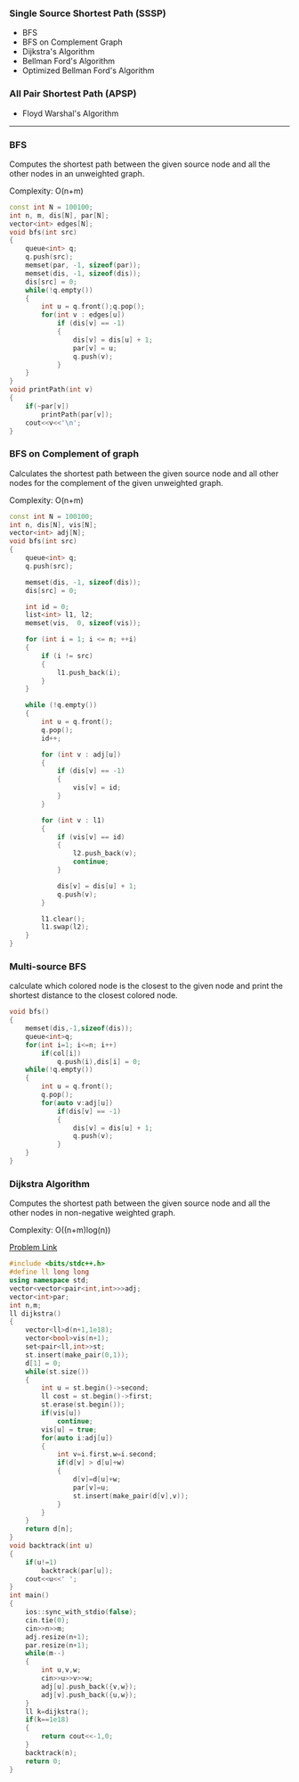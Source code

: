 ### Single Source Shortest Path (SSSP)

- BFS
- BFS on Complement Graph
- Dijkstra's Algorithm
- Bellman Ford's Algorithm
- Optimized Bellman Ford's Algorithm

### All Pair Shortest Path (APSP)

- Floyd Warshal's Algorithm

----------------------------------------------------------------------------------------------------------------------------------------------

### BFS

Computes the shortest path between the given source node and all the other nodes in an unweighted graph.
 
Complexity: O(n+m)
```cpp
const int N = 100100;
int n, m, dis[N], par[N];             
vector<int> edges[N];   
void bfs(int src) 
{
    queue<int> q;
    q.push(src);
    memset(par, -1, sizeof(par));
    memset(dis, -1, sizeof(dis));
    dis[src] = 0;
    while(!q.empty()) 
    {
        int u = q.front();q.pop();
        for(int v : edges[u]) 
            if (dis[v] == -1)
            {
                dis[v] = dis[u] + 1;
                par[v] = u;
                q.push(v);
            }
    }
}
void printPath(int v)
{
    if(~par[v]) 
        printPath(par[v]);
    cout<<v<<'\n';
}
```

### BFS on Complement of graph

Calculates the shortest path between the given source node and all other nodes for the complement of the given unweighted graph.

Complexity: O(n+m)
```cpp
const int N = 100100;
int n, dis[N], vis[N];
vector<int> adj[N];
void bfs(int src)
{
    queue<int> q;
    q.push(src);

    memset(dis, -1, sizeof(dis));
    dis[src] = 0;

    int id = 0;
    list<int> l1, l2;
    memset(vis,  0, sizeof(vis));

    for (int i = 1; i <= n; ++i)
    {
        if (i != src)
        {
            l1.push_back(i);
        }
    }

    while (!q.empty())
    {
        int u = q.front();
        q.pop();
        id++;

        for (int v : adj[u])
        {
            if (dis[v] == -1)
            {
                vis[v] = id;
            }
        }

        for (int v : l1)
        {
            if (vis[v] == id)
            {
                l2.push_back(v);
                continue;
            }

            dis[v] = dis[u] + 1;
            q.push(v);
        }

        l1.clear();
        l1.swap(l2);
    }
}
```
### Multi-source BFS
calculate which colored node is the closest to the given node and print the shortest distance to the closest colored node.
```cpp
void bfs()
{
    memset(dis,-1,sizeof(dis));
    queue<int>q;
    for(int i=1; i<=n; i++)
        if(col[i])
            q.push(i),dis[i] = 0;
    while(!q.empty())
    {
        int u = q.front();
        q.pop();
        for(auto v:adj[u])
            if(dis[v] == -1)
            {
                dis[v] = dis[u] + 1;
                q.push(v);
            }
    }
}
```

### Dijkstra Algorithm

Computes the shortest path between the given source node and all the other nodes in non-negative weighted graph.

Complexity: O((n+m)log(n))

[Problem Link](https://codeforces.com/contest/20/problem/C)

```cpp
#include <bits/stdc++.h>
#define ll long long
using namespace std;
vector<vector<pair<int,int>>>adj;
vector<int>par;
int n,m;
ll dijkstra()
{
    vector<ll>d(n+1,1e18);
    vector<bool>vis(n+1);
    set<pair<ll,int>>st;
    st.insert(make_pair(0,1));
    d[1] = 0;
    while(st.size())
    {
        int u = st.begin()->second;
        ll cost = st.begin()->first;
        st.erase(st.begin());
        if(vis[u])
            continue;
        vis[u] = true;
        for(auto i:adj[u])
        {
            int v=i.first,w=i.second;
            if(d[v] > d[u]+w)
            {
                d[v]=d[u]+w;
                par[v]=u;
                st.insert(make_pair(d[v],v));
            }
        }
    }
    return d[n];
}
void backtrack(int u)
{
    if(u!=1)
        backtrack(par[u]);
    cout<<u<<' ';
}
int main()
{
    ios::sync_with_stdio(false);
    cin.tie(0);
    cin>>n>>m;
    adj.resize(n+1);
    par.resize(n+1);
    while(m--)
    {
        int u,v,w;
        cin>>u>>v>>w;
        adj[u].push_back({v,w});
        adj[v].push_back({u,w});
    }
    ll k=dijkstra();
    if(k==1e18)
    {
        return cout<<-1,0;
    }
    backtrack(n);
    return 0;
}
```
